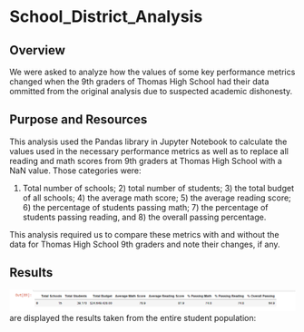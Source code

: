 # School_District_Analysis
## Overview
We were asked to analyze how the values of some key performance metrics changed when the 9th graders of Thomas High School had their data ommitted from the original analysis due to suspected academic dishonesty.

## Purpose and Resources
This analysis used the Pandas library in Jupyter Notebook to calculate the values used in the necessary performance metrics as well as to replace all reading and math scores from 9th graders at Thomas High School with a NaN value. Those categories were:

1) Total number of schools; 2) total number of students; 3) the total budget of all schools; 4) the average math score; 5) the average reading score; 6) the percentage of students passing math; 7) the percentage of students passing reading, and 8) the overall passing percentage. 

This analysis required us to compare these metrics with and without the data for Thomas High School 9th graders and note their changes, if any.

## Results

!["Here"](Resources/Cleaned_district_summary.PNG) are displayed the results taken from the entire student population:


